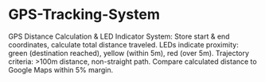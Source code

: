 # GPS-Tracking-System
GPS Distance Calculation &amp; LED Indicator System: Store start &amp; end coordinates, calculate total distance traveled. LEDs indicate proximity: green (destination reached), yellow (within 5m), red (over 5m). Trajectory criteria: >100m distance, non-straight path. Compare calculated distance to Google Maps within 5% margin.
